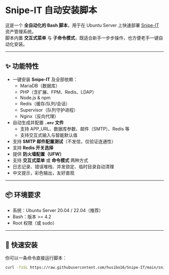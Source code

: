 # Snipe-IT 自动安装脚本

这是一个 **全自动化的 Bash 脚本**，用于在 Ubuntu Server 上快速部署 [Snipe-IT](https://snipeitapp.com/) 资产管理系统。  
脚本内置 **交互式菜单** 与 **子命令模式**，既适合新手一步步操作，也方便老手一键自动化安装。  

---

## ✨ 功能特性

- 一键安装 **Snipe-IT** 及全部依赖：
  - MariaDB（数据库）
  - PHP（含扩展、FPM、Redis、LDAP）
  - Node.js & npm
  - Redis（缓存/队列/会话）
  - Supervisor（队列守护进程）
  - Nginx（反向代理）
- 自动生成并配置 **`.env` 文件**
  - 支持 APP_URL、数据库参数、邮件（SMTP）、Redis 等
  - 支持交互式输入与智能默认值
- 支持 **SMTP 邮件配置测试**（不发信，仅验证连通性）
- 支持 **Redis 开关选择**
- 提供 **防火墙配置（UFW）**
- 支持 **交互式菜单** 或 **命令模式** 两种方式
- 日志记录、错误堆栈、并发锁定、临时目录自动清理
- 中文提示，彩色输出，友好直观

---

## 📦 环境要求

- 系统：Ubuntu Server 20.04 / 22.04（推荐）
- Bash：版本 >= 4.2
- Root 权限（或 sudo）

---

## 🚀 快速安装

你可以一条命令直接运行脚本：

```bash
curl -fsSL https://raw.githubusercontent.com/husibo16/Snipe-IT/main/snipeit_installer.sh | sudo bash -s


